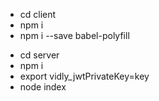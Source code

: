 
<ul>
<li>cd client</li>
<li>npm i</li>
<li>npm i --save babel-polyfill</li>
</ul>

<ul>
<li>cd server</li>
<li>npm i</li>
<li>export vidly_jwtPrivateKey=key</li>
<li>node index</li>
</ul>
